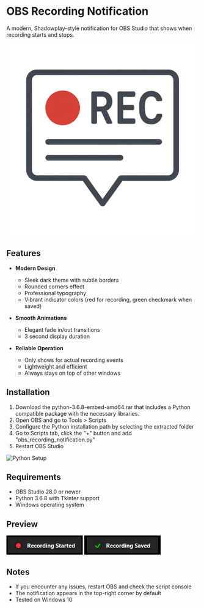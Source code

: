 # OBS Recording Notification

A modern, Shadowplay-style notification for OBS Studio that shows when recording starts and stops.

![Notification Preview](Instructions/recpopup.PNG)

## Features

- **Modern Design**
  - Sleek dark theme with subtle borders
  - Rounded corners effect
  - Professional typography
  - Vibrant indicator colors (red for recording, green checkmark when saved)

- **Smooth Animations**
  - Elegant fade in/out transitions
  - 3 second display duration

- **Reliable Operation**
  - Only shows for actual recording events
  - Lightweight and efficient
  - Always stays on top of other windows

## Installation

1. Download the python-3.6.8-embed-amd64.rar that includes a Python compatible package with the necessary libraries.
2. Open OBS and go to Tools > Scripts
3. Configure the Python installation path by selecting the extracted folder
4. Go to Scripts tab, click the "+" button and add "obs_recording_notification.py"
5. Restart OBS Studio

![Python Setup](Instructions/python%20select.PNG)

## Requirements

- OBS Studio 28.0 or newer
- Python 3.6.8 with Tkinter support
- Windows operating system

## Preview

![Recording Started](Instructions/recording.PNG)
![Recording Saved](Instructions/recording_saved.PNG)

## Notes

- If you encounter any issues, restart OBS and check the script console
- The notification appears in the top-right corner by default
- Tested on Windows 10

